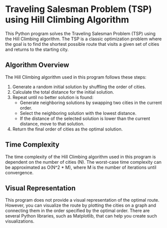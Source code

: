# Traveling Salesman Problem (TSP) using Hill Climbing Algorithm

This Python program solves the Traveling Salesman Problem (TSP) using the Hill Climbing algorithm. The TSP is a classic optimization problem where the goal is to find the shortest possible route that visits a given set of cities and returns to the starting city.

## Algorithm Overview

The Hill Climbing algorithm used in this program follows these steps:

1. Generate a random initial solution by shuffling the order of cities.
2. Calculate the total distance for the initial solution.
3. Repeat until no better solution is found:
   - Generate neighboring solutions by swapping two cities in the current order.
   - Select the neighboring solution with the lowest distance.
   - If the distance of the selected solution is lower than the current distance, move to that solution.
4. Return the final order of cities as the optimal solution.

## Time Complexity

The time complexity of the Hill Climbing algorithm used in this program is dependent on the number of cities (N). The worst-case time complexity can be approximated as O(N^2 * M), where M is the number of iterations until convergence.

## Visual Representation

This program does not provide a visual representation of the optimal route. However, you can visualize the route by plotting the cities on a graph and connecting them in the order specified by the optimal order. There are several Python libraries, such as Matplotlib, that can help you create such visualizations.

